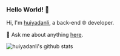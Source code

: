 ### Hello World! 👋

Hi, I'm [huiyadanli](https://www.huiyadan.com), a back-end 🌐 developer.

💬 Ask me about anything [here](https://github.com/huiyadanli/huiyadanli/issues).

![huiyadanli's github stats](https://github-readme-stats.vercel.app/api?username=huiyadanli&show_icons=true&title_color=fff&icon_color=79ff97&text_color=9f9f9f&bg_color=151515)


<!--

<details>
<summary>CLICK ME</summary>

![ip test](https://ip.ntrqq.net/images/yosuga.png?wd=JTIw&r=f7eppzl6j6)
</details>

-->
